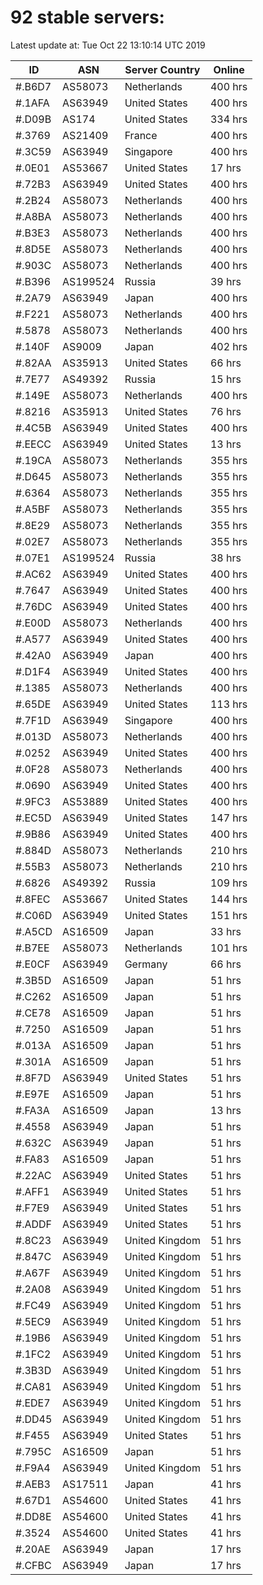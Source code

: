 # 92 stable servers:

Latest update at: Tue Oct 22 13:10:14 UTC 2019

| ID | ASN | Server Country | Online |
| -- | --- | -------------- | ------ |
| #.B6D7 | AS58073 | Netherlands | 400 hrs |
| #.1AFA | AS63949 | United States | 400 hrs |
| #.D09B | AS174 | United States | 334 hrs |
| #.3769 | AS21409 | France | 400 hrs |
| #.3C59 | AS63949 | Singapore | 400 hrs |
| #.0E01 | AS53667 | United States | 17 hrs |
| #.72B3 | AS63949 | United States | 400 hrs |
| #.2B24 | AS58073 | Netherlands | 400 hrs |
| #.A8BA | AS58073 | Netherlands | 400 hrs |
| #.B3E3 | AS58073 | Netherlands | 400 hrs |
| #.8D5E | AS58073 | Netherlands | 400 hrs |
| #.903C | AS58073 | Netherlands | 400 hrs |
| #.B396 | AS199524 | Russia | 39 hrs |
| #.2A79 | AS63949 | Japan | 400 hrs |
| #.F221 | AS58073 | Netherlands | 400 hrs |
| #.5878 | AS58073 | Netherlands | 400 hrs |
| #.140F | AS9009 | Japan | 402 hrs |
| #.82AA | AS35913 | United States | 66 hrs |
| #.7E77 | AS49392 | Russia | 15 hrs |
| #.149E | AS58073 | Netherlands | 400 hrs |
| #.8216 | AS35913 | United States | 76 hrs |
| #.4C5B | AS63949 | United States | 400 hrs |
| #.EECC | AS63949 | United States | 13 hrs |
| #.19CA | AS58073 | Netherlands | 355 hrs |
| #.D645 | AS58073 | Netherlands | 355 hrs |
| #.6364 | AS58073 | Netherlands | 355 hrs |
| #.A5BF | AS58073 | Netherlands | 355 hrs |
| #.8E29 | AS58073 | Netherlands | 355 hrs |
| #.02E7 | AS58073 | Netherlands | 355 hrs |
| #.07E1 | AS199524 | Russia | 38 hrs |
| #.AC62 | AS63949 | United States | 400 hrs |
| #.7647 | AS63949 | United States | 400 hrs |
| #.76DC | AS63949 | United States | 400 hrs |
| #.E00D | AS58073 | Netherlands | 400 hrs |
| #.A577 | AS63949 | United States | 400 hrs |
| #.42A0 | AS63949 | Japan | 400 hrs |
| #.D1F4 | AS63949 | United States | 400 hrs |
| #.1385 | AS58073 | Netherlands | 400 hrs |
| #.65DE | AS63949 | United States | 113 hrs |
| #.7F1D | AS63949 | Singapore | 400 hrs |
| #.013D | AS58073 | Netherlands | 400 hrs |
| #.0252 | AS63949 | United States | 400 hrs |
| #.0F28 | AS58073 | Netherlands | 400 hrs |
| #.0690 | AS63949 | United States | 400 hrs |
| #.9FC3 | AS53889 | United States | 400 hrs |
| #.EC5D | AS63949 | United States | 147 hrs |
| #.9B86 | AS63949 | United States | 400 hrs |
| #.884D | AS58073 | Netherlands | 210 hrs |
| #.55B3 | AS58073 | Netherlands | 210 hrs |
| #.6826 | AS49392 | Russia | 109 hrs |
| #.8FEC | AS53667 | United States | 144 hrs |
| #.C06D | AS63949 | United States | 151 hrs |
| #.A5CD | AS16509 | Japan | 33 hrs |
| #.B7EE | AS58073 | Netherlands | 101 hrs |
| #.E0CF | AS63949 | Germany | 66 hrs |
| #.3B5D | AS16509 | Japan | 51 hrs |
| #.C262 | AS16509 | Japan | 51 hrs |
| #.CE78 | AS16509 | Japan | 51 hrs |
| #.7250 | AS16509 | Japan | 51 hrs |
| #.013A | AS16509 | Japan | 51 hrs |
| #.301A | AS16509 | Japan | 51 hrs |
| #.8F7D | AS63949 | United States | 51 hrs |
| #.E97E | AS16509 | Japan | 51 hrs |
| #.FA3A | AS16509 | Japan | 13 hrs |
| #.4558 | AS63949 | Japan | 51 hrs |
| #.632C | AS63949 | Japan | 51 hrs |
| #.FA83 | AS16509 | Japan | 51 hrs |
| #.22AC | AS63949 | United States | 51 hrs |
| #.AFF1 | AS63949 | United States | 51 hrs |
| #.F7E9 | AS63949 | United States | 51 hrs |
| #.ADDF | AS63949 | United States | 51 hrs |
| #.8C23 | AS63949 | United Kingdom | 51 hrs |
| #.847C | AS63949 | United Kingdom | 51 hrs |
| #.A67F | AS63949 | United Kingdom | 51 hrs |
| #.2A08 | AS63949 | United Kingdom | 51 hrs |
| #.FC49 | AS63949 | United Kingdom | 51 hrs |
| #.5EC9 | AS63949 | United Kingdom | 51 hrs |
| #.19B6 | AS63949 | United Kingdom | 51 hrs |
| #.1FC2 | AS63949 | United Kingdom | 51 hrs |
| #.3B3D | AS63949 | United Kingdom | 51 hrs |
| #.CA81 | AS63949 | United Kingdom | 51 hrs |
| #.EDE7 | AS63949 | United Kingdom | 51 hrs |
| #.DD45 | AS63949 | United Kingdom | 51 hrs |
| #.F455 | AS63949 | United States | 51 hrs |
| #.795C | AS16509 | Japan | 51 hrs |
| #.F9A4 | AS63949 | United Kingdom | 51 hrs |
| #.AEB3 | AS17511 | Japan | 41 hrs |
| #.67D1 | AS54600 | United States | 41 hrs |
| #.DD8E | AS54600 | United States | 41 hrs |
| #.3524 | AS54600 | United States | 41 hrs |
| #.20AE | AS63949 | Japan | 17 hrs |
| #.CFBC | AS63949 | Japan | 17 hrs |

